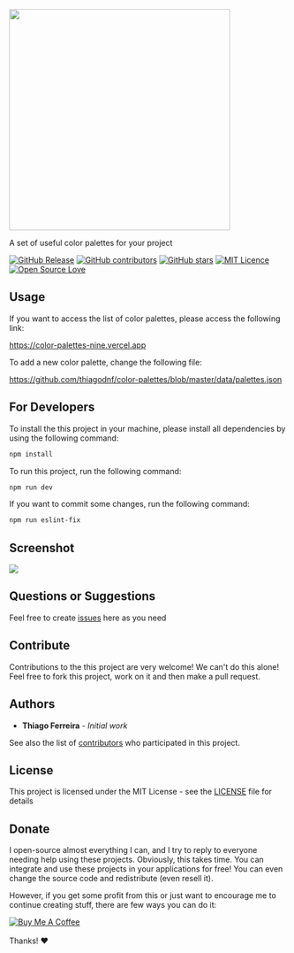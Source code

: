 <img src="https://user-images.githubusercontent.com/114015/101209068-26672480-3641-11eb-9053-5cdd57e16af1.png" width="400px">

A set of useful color palettes for your project

[![GitHub Release](https://img.shields.io/github/release/thiagodnf/color-palettes.svg)](https://github.com/thiagodnf/color-palettes/releases/latest)
[![GitHub contributors](https://img.shields.io/github/contributors/thiagodnf/color-palettes.svg)](https://github.com/thiagodnf/color-palettes/graphs/contributors)
[![GitHub stars](https://img.shields.io/github/stars/thiagodnf/color-palettes.svg)](https://github.com/almende/thiagodnf/color-palettes)
[![MIT Licence](https://badges.frapsoft.com/os/mit/mit.svg?v=103)](https://opensource.org/licenses/mit-license.php)
[![Open Source Love](https://badges.frapsoft.com/os/v1/open-source.svg?v=103)](https://github.com/ellerbrock/open-source-badges/)

## Usage

If you want to access the list of color palettes, please access the following link:

https://color-palettes-nine.vercel.app

To add a new color palette, change the following file:

https://github.com/thiagodnf/color-palettes/blob/master/data/palettes.json

## For Developers

To install the this project in your machine, please install all dependencies by using the following command:

```sh
npm install
```

To run this project, run the following command:

```sh
npm run dev
```

If you want to commit some changes, run the following command:

```sh
npm run eslint-fix
```

## Screenshot

<kbd>
    <img src="https://user-images.githubusercontent.com/114015/101209983-be194280-3642-11eb-957c-c111e22ee4f2.png"/>
</kbd>

## Questions or Suggestions

Feel free to create <a href="https://github.com/thiagodnf/color-palettes/issues">issues</a> here as you need

## Contribute

Contributions to the this project are very welcome! We can't do this alone! Feel free to fork this project, work on it and then make a pull request.

## Authors

* **Thiago Ferreira** - *Initial work*

See also the list of [contributors](https://github.com/thiagodnf/color-palettes/graphs/contributors) who participated in this project.

## License

This project is licensed under the MIT License - see the [LICENSE](LICENSE) file for details

## Donate

I open-source almost everything I can, and I try to reply to everyone needing help using these projects. Obviously, this takes time. You can integrate and use these projects in your applications for free! You can even change the source code and redistribute (even resell it).

However, if you get some profit from this or just want to encourage me to continue creating stuff, there are few ways you can do it:

<a href="https://www.buymeacoffee.com/thiagodnf" target="_blank">
  <img src="https://www.buymeacoffee.com/assets/img/guidelines/download-assets-sm-2.svg" alt="Buy Me A Coffee">
</a>
<br/>
<br/>
Thanks! ❤️
